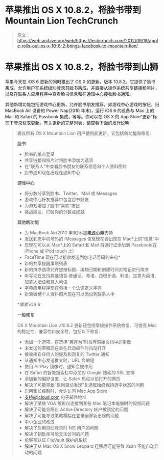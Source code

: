 # 苹果推出 OS X 10.8.2，将脸书带到 Mountain Lion TechCrunch

> 原文：<https://web.archive.org/web/https://techcrunch.com/2012/09/19/apple-rolls-out-os-x-10-8-2-brings-facebook-to-mountain-lion/>

# 苹果推出 OS X 10.8.2，将脸书带到山狮

苹果今天在 iOS 6 更新的同时推出了 OS X 的更新，版本 10.8.2。它提供了脸书集成，允许用户在系统级别登录其脸书集成，并直接从操作系统共享链接和照片，以及在联系人应用程序中查看脸书信息和在通知中心接收脸书通知。

其他新增功能包括游戏中心更新，允许脸书朋友推荐，如游戏中心游戏的按钮，旧 MacBook Air 设备的 Power Nap(2010 年末)，运行 iOS 6 的设备与 Mac 上的 Mail 和 Safari 的 Passbook 集成，等等。你可以在 OS X 的 App Store“更新”标签下登录获取更新。有关更新的完整列表，请查看下面的发行说明:

> 建议所有 OS X Mountain Lion 用户使用此更新，它包括新功能和修复:
> 
> **脸书**
> 
> *   脸书的单点登录
> *   共享链接和照片时将脸书添加为选项
> *   在“联系人”中查看脸书朋友的联系信息和个人资料图片
> *   脸书通知现在出现在通知中心
> 
> **游戏中心**
> 
> *   将分数分享到脸书、Twitter、Mail 或 Messages
> *   游戏中心好友推荐中包含脸书好友
> *   为游戏增加了脸书“喜欢”按钮
> *   挑战朋友，打破你的分数或成就
> 
> **其他新功能**
> 
> *   为 MacBook Air(2010 年末)添加[电源小睡](https://web.archive.org/web/20230204194639/http://support.apple.com/kb/HT5394)支持
> *   发送到您手机号码的 iMessages 信息现在会出现在 Mac*上的“信息”中
> *   您现在可以从 Mac*上的 Safari 和 Mail 将通行证添加到 Passbook(在 iPhone 或 iPod touch 上)
> *   FaceTime 现在可以接收发送到您电话号码的来电*
> *   新的共享提醒事项列表
> *   新的排序选项允许您按标题、编辑日期和创建时间对笔记进行排序
> *   听写现在支持其他语言:普通话、粤语、西班牙语、韩语、加拿大英语、加拿大法语和意大利语
> *   字典应用程序现在包括一个法语定义字典
> *   新浪微博个人资料照片现在可以添加到联系人中
> 
> **需要 iOS 6*
> 
>  **一般修复**
> 
> OS X Mountain Lion v10.8.2 更新还包括常规操作系统修复，可提高 Mac 的稳定性、兼容性和安全性，包括以下修复:
> 
> *   添加一个选项，在选择“另存为”时放弃原始文档中的更改
> *   未发送的草稿现在会在启动邮件时自动打开
> *   接收来自任何人的提及和回复的 Twitter 通知
> *   从通知中心发送推文时，URL 会缩短
> *   使用 AirPlay 镜像时，通知会被停用
> *   在 Safari 的智能搜索栏中添加对 Google 搜索的 SSL 支持
> *   添加新的偏好设置，让 Safari 启动以前打开的网页
> *   解决了可能导致“启用自动发现”复选框始终保持选中状态的问题
> *   启用家长控制时，允许访问 Mac App Store
> *   支持@icloud.com 电子邮件地址
> *   解决了某些 VGA 投影仪连接到某些 Mac 笔记本电脑时的视频问题
> *   解决了可能会阻止 Active Directory 帐户被锁定的问题
> *   解决了可能导致策略横幅在登录前重新出现的问题
> *   中小企业的改进
> *   解决了启用自动登录时 NIS 用户的问题
> *   解决了钥匙串可能无法访问的问题
> *   能够预认证 FileVault 保护的系统
> *   解决了从 Mac OS X Snow Leopard 迁移后可能导致 Xsan 不能自动启动的问题